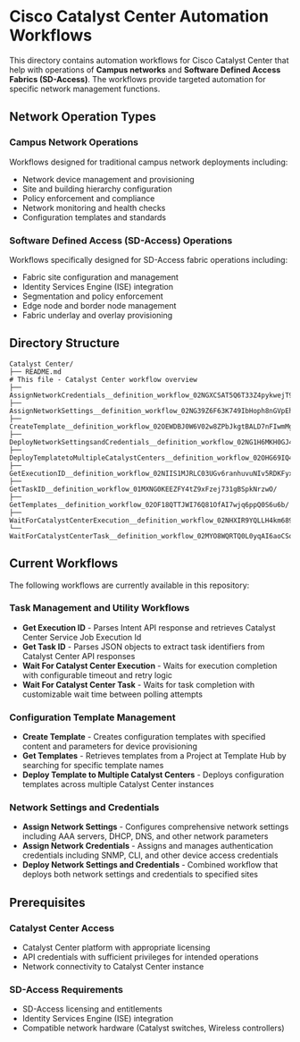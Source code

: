 # Cisco Catalyst Center Automation Workflows

This directory contains automation workflows for Cisco Catalyst Center that help with operations of **Campus networks** and **Software Defined Access Fabrics (SD-Access)**. The workflows provide targeted automation for specific network management functions.

## Network Operation Types

### Campus Network Operations

Workflows designed for traditional campus network deployments including:

- Network device management and provisioning
- Site and building hierarchy configuration
- Policy enforcement and compliance
- Network monitoring and health checks
- Configuration templates and standards

### Software Defined Access (SD-Access) Operations

Workflows specifically designed for SD-Access fabric operations including:

- Fabric site configuration and management
- Identity Services Engine (ISE) integration
- Segmentation and policy enforcement
- Edge node and border node management
- Fabric underlay and overlay provisioning

## Directory Structure

```text
Catalyst Center/
├── README.md                                                                           # This file - Catalyst Center workflow overview
├── AssignNetworkCredentials__definition_workflow_02NGXCSAT5Q6T33Z4pykwejT9wziPP6KTwe/
├── AssignNetworkSettings__definition_workflow_02NG39Z6F63K749IbHoph8nGVpEhHaIUHt6/
├── CreateTemplate__definition_workflow_02OEWDBJ0W6V02w8ZPbJkgtBALD7nFIwmMg/
├── DeployNetworkSettingsandCredentials__definition_workflow_02NG1H6MKH0GJ4g9gEeP0STvn5AwirGGF1F/
├── DeployTemplatetoMultipleCatalystCenters__definition_workflow_02OHG69IQ4LYA3ueBbULOgjS8UGLDHocEdV/
├── GetExecutionID__definition_workflow_02NIIS1MJRLC03UGv6ranhuvuNIv5RDKFyx/
├── GetTaskID__definition_workflow_01MXNG0KEEZFY4tZ9xFzej731gBSpkNrzwO/
├── GetTemplates__definition_workflow_02OF18QTTJWI76Q81OfAI7wjq6ppQ0S6u6b/
├── WaitForCatalystCenterExecution__definition_workflow_02NHXIR9YQLLH4km689n0NCuWFwW5MuL4BD/
└── WaitForCatalystCenterTask__definition_workflow_02MYO8WQRTQ0L0yqAI6aoCSoM5AD9vA6vBQ/
```

## Current Workflows

The following workflows are currently available in this repository:

### Task Management and Utility Workflows

- **Get Execution ID** - Parses Intent API response and retrieves Catalyst Center Service Job Execution Id
- **Get Task ID** - Parses JSON objects to extract task identifiers from Catalyst Center API responses
- **Wait For Catalyst Center Execution** - Waits for execution completion with configurable timeout and retry logic
- **Wait For Catalyst Center Task** - Waits for task completion with customizable wait time between polling attempts

### Configuration Template Management

- **Create Template** - Creates configuration templates with specified content and parameters for device provisioning
- **Get Templates** - Retrieves templates from a Project at Template Hub by searching for specific template names
- **Deploy Template to Multiple Catalyst Centers** - Deploys configuration templates across multiple Catalyst Center instances

### Network Settings and Credentials

- **Assign Network Settings** - Configures comprehensive network settings including AAA servers, DHCP, DNS, and other network parameters
- **Assign Network Credentials** - Assigns and manages authentication credentials including SNMP, CLI, and other device access credentials
- **Deploy Network Settings and Credentials** - Combined workflow that deploys both network settings and credentials to specified sites

## Prerequisites

### Catalyst Center Access

- Catalyst Center platform with appropriate licensing
- API credentials with sufficient privileges for intended operations
- Network connectivity to Catalyst Center instance

### SD-Access Requirements

- SD-Access licensing and entitlements
- Identity Services Engine (ISE) integration
- Compatible network hardware (Catalyst switches, Wireless controllers)
